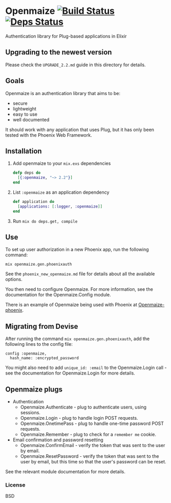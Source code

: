 # Openmaize [![Build Status](https://travis-ci.org/riverrun/openmaize.svg?branch=master)](https://travis-ci.org/riverrun/openmaize) [![Deps Status](https://beta.hexfaktor.org/badge/all/github/riverrun/openmaize.svg)](https://beta.hexfaktor.org/github/riverrun/openmaize)

Authentication library for Plug-based applications in Elixir

## Upgrading to the newest version

Please check the `UPGRADE_2.2.md` guide in this directory for details.

## Goals

Openmaize is an authentication library that aims to be:

* secure
* lightweight
* easy to use
* well documented

It should work with any application that uses Plug, but it has only been
tested with the Phoenix Web Framework.

## Installation

1. Add openmaize to your `mix.exs` dependencies

    ```elixir
    defp deps do
      [{:openmaize, "~> 2.2"}]
    end
    ```

2. List `:openmaize` as an application dependency

    ```elixir
    def application do
      [applications: [:logger, :openmaize]]
    end
    ```

3. Run `mix do deps.get, compile`

## Use

To set up user authorization in a new Phoenix app, run the following command:

    mix openmaize.gen.phoenixauth

See the `phoenix_new_openmaize.md` file for details about all the available
options.

You then need to configure Openmaize. For more information, see the documentation
for the Openmaize.Config module.

There is an example of Openmaize being used with Phoenix at
[Openmaize-phoenix](https://github.com/riverrun/openmaize-phoenix).

## Migrating from Devise

After running the command `mix openmaize.gen.phoenixauth`, add the
following lines to the config file:

    config :openmaize,
      hash_name: :encrypted_password

You might also need to add `unique_id: :email` to the Openmaize.Login
call - see the documentation for Openmaize.Login for more details.

## Openmaize plugs

  * Authentication
    * Openmaize.Authenticate - plug to authenticate users, using sessions.
    * Openmaize.Login - plug to handle login POST requests.
    * Openmaize.OnetimePass - plug to handle one-time password POST requests.
    * Openmaize.Remember - plug to check for a `remember me` cookie.
  * Email confirmation and password resetting
    * Openmaize.ConfirmEmail - verify the token that was sent to the user by email.
    * Openmaize.ResetPassword - verify the token that was sent to the user by email,
    but this time so that the user's password can be reset.

See the relevant module documentation for more details.

### License

BSD
